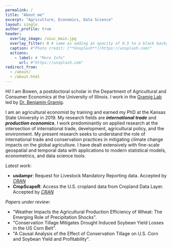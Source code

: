 ```yaml
---
permalink: /
title: "About me"
excerpt: "Agriculture, Economics, Data Science"
layout: single 
author_profile: true
header:
  overlay_image: /uiuc_main.jpg
  overlay_filter: 0 # same as adding an opacity of 0.5 to a black background
  caption: #"Photo credit: [**Unsplash**](https://unsplash.com)"
  actions:
    - label: # "More Info"
      url: #"https://unsplash.com"
redirect_from: 
  - /about/
  - /about.html
---
```


Hi! I am Bowen, a postdoctoral scholar in the Department of Agricultural and Consumer Economics at the University of Illinois. I work in the [Gramig Lab](https://www.bengramig.com/) led by [Dr. Benjamin Gramig](https://ace.illinois.edu/directory/bgramig). 

I am an agricultural economist by training and earned my PhD at the Kansas State University in 2019. My research fields are **_international trade_** and **_production economics_**. I work predominantly on applied research at the intersection of international trade, development, agricultural policy, and the environment. My present research seeks to understand the role of international trade and conservation practices in mitigating climate change impacts on the global agriculture. I have dealt extensively with fine-scale geospatial and temporal data with applications to modern statistical models, econometrics, and data science tools. 

_Latest work_:
 - **usdampr**: Request for Livestock Mandatory Reporting data. Accepted by [_CRAN_](https://cran.r-project.org/web/packages/usdampr/index.html)   
 - **CropScapeR**: Access the U.S. cropland data from Cropland Data Layer. Accepted by [_CRAN_](https://cran.r-project.org/web/packages/CropScapeR/index.html)
 
 _Papers under review_:    
 - "Weather Impacts the Agricultural Production Efficiency of Wheat: The Emerging Role of Precipitation Shocks".  
 - "Conservation Tillage Mitigates Drought Induced Soybean Yield Losses in the US Corn Belt". 
 - "A Causal Analysis of the Effect of Conservation Tillage on U.S. Corn and Soybean Yield and Profitability". 



 

